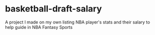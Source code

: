 # basketball-draft-salary

A project I made on my own listing NBA player's stats and their salary to help guide in NBA Fantasy Sports
